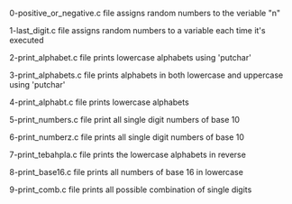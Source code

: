 0-positive_or_negative.c file assigns random numbers to the veriable "n"

1-last_digit.c file assigns random numbers to a variable each time it's executed

2-print_alphabet.c file prints lowercase alphabets using 'putchar'

3-print_alphabets.c file prints alphabets in both lowercase and uppercase using 'putchar'

4-print_alphabt.c file prints lowercase alphabets

5-print_numbers.c file print all single digit numbers of base 10

6-print_numberz.c file prints all single digit numbers of base 10

7-print_tebahpla.c file prints the lowercase alphabets in reverse

8-print_base16.c file prints all numbers of base 16 in lowercase

9-print_comb.c file prints all possible combination of single digits
